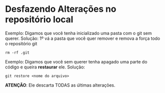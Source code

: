 # Desfazendo Alterações no repositório local

Exemplo: Digamos que você tenha inicializado uma pasta com o git sem querer.
Solução: 
1º vá a pasta que você quer remover e remova a força todo o repositório git

```
rm -rf .git
```

Exemplo: Digamos que você sem querer tenha apagado uma parte do código e queira **restaurar** ele.
Solução:
```
git restore <nome do arquivo>
```
**ATENÇÃO**: Ele descarta TODAS as últimas alterações.



